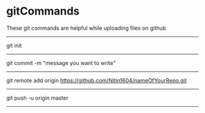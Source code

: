 # gitCommands                                                        
These git commands are helpful while uploading files on github
_________________________________________________________________________
git init
_________________________________________________________________________
git commit -m "message you want to write"
_________________________________________________________________________
git remote add origin https://github.com/Nitin1604/nameOfYourRepo.git
_________________________________________________________________________
git push -u origin master
_________________________________________________________________________
